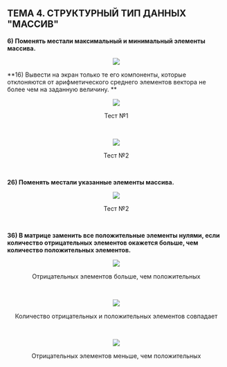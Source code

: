 ## ТЕМА 4. СТРУКТУРНЫЙ ТИП ДАННЫХ "МАССИВ"

**6)	Поменять местали максимальный и минимальный элементы массива.**
<figure>
   <p align="center">
      <img src="https://github.com/dr-number/prog_lan_larionov_lab_4_arrays/blob/master/screens/6-1.jpg">
   </p>
</figure>

**16) Вывести на экран только те его компоненты, которые отклоняются от арифметического
среднего элементов вектора не более чем на заданную величину.
**


<p align="center">
   <img src="https://github.com/dr-number/prog_lan_larionov_lab_4_arrays/blob/master/screens/16-1.jpg">
   <p align="center">Тест №1</p>
</p>
</br>

<p align="center">
   <img src="https://github.com/dr-number/prog_lan_larionov_lab_4_arrays/blob/master/screens/16-2.jpg">
   <p align="center">Тест №2</p>
</p>
</br>

**26) Поменять местали указанные элементы массива.**

<p align="center">
   <img src="https://github.com/dr-number/prog_lan_larionov_lab_4_arrays/blob/master/screens/26-1.jpg">
   <p align="center">Тест №2</p>
</p>
</br>

**36) В матрице заменить все положительные элементы нулями, если количество отрицательных элементов окажется больше, чем количество положительных элементов.**

<p align="center">
   <img src="https://github.com/dr-number/prog_lan_larionov_lab_4_arrays/blob/master/screens/36-1.jpg">
   <p align="center">Отрицательных элементов больше, чем положительных</p>
</p>
</br>

<p align="center">
   <img src="https://github.com/dr-number/prog_lan_larionov_lab_4_arrays/blob/master/screens/36-2.jpg">
   <p align="center">Количество отрицательных и положительных элементов совпадает</p>
</p>
</br>

<p align="center">
   <img src="https://github.com/dr-number/prog_lan_larionov_lab_4_arrays/blob/master/screens/36-3.jpg">
   <p align="center">Отрицательных элементов меньше, чем положительных</p>
</p>
</br>
